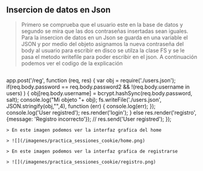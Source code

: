 ## Insercion de datos en Json

> Primero se comprueba que el usuario este en la base de datos y segundo se mira que las dos contraseñas insertadas sean iguales.
> Para la insercion de datos en un Json se guarda en una variable el JSON y por medio del objeto asignamos la nueva contraseña del body al usuario
> para escribir en disco se utilza la clase FS y se le pasa el metodo writefile para poder escribir en el json.
> A continuación podemos ver el codigo de la explicación

> ```javascript
app.post('/reg', function (req, res) {
var obj = require('./users.json');
 if(req.body.password == req.body.password2 && !(req.body.username in users) )
  {
        obj[req.body.username] = bcrypt.hashSync(req.body.password, salt);
        console.log("Mi objeto "+ obj);
        fs.writeFile('./users.json', JSON.stringify(obj,"",4), function (err) {
                console.log(err);
        });
    console.log('User registred');
   res.render('login');
  }
   else
    res.render('registro', {message: 'Registro incorrecto'});
  // res.send('User registred');
});
```
> En este imagen podemos ver la interfaz grafica del home

> ![](/imagenes/practica_sessiones_cookie/home.png)

> En este imagen podemos ver la interfaz grafica de registrarse

> ![](/imagenes/practica_sessiones_cookie/registro.png)